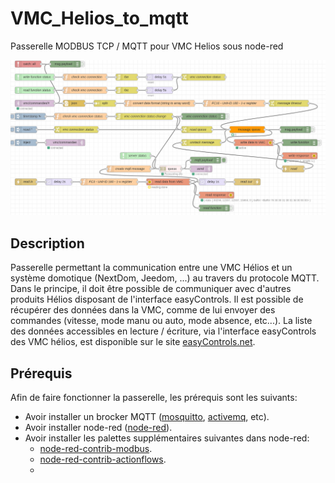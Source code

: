 # VMC_Helios_to_mqtt
Passerelle MODBUS TCP / MQTT pour VMC Helios sous node-red

![alt text](https://raw.githubusercontent.com/NextDom/VMC_Helios_to_mqtt/master/Helios_to_mqtt.png)

## Description

Passerelle permettant la communication entre une VMC Hélios et un système domotique (NextDom, Jeedom, ...) au travers du protocole MQTT. Dans le principe, il doit être possible de communiquer avec d'autres produits Hélios disposant de l'interface easyControls.
Il est possible de récupérer des données dans la VMC, comme de lui envoyer des commandes (vitesse, mode manu ou auto, mode absence, etc...).
La liste des données accessibles en lecture / écriture, via l'interface easyControls des VMC hélios, est disponible sur le site [easyControls.net](https://www.easycontrols.net/de/service/downloads/send/4-software/16-modbus-dokumentation-f%C3%BCr-kwl-easycontrols-ger%C3%A4te).

## Prérequis

Afin de faire fonctionner la passerelle, les prérequis sont les suivants:
- Avoir installer un brocker MQTT ([mosquitto](https://mosquitto.org/), [activemq](https://activemq.apache.org/), etc).
- Avoir installer node-red ([node-red](https://nodered.org/)).
- Avoir installer les palettes supplémentaires suivantes dans node-red:
  - [node-red-contrib-modbus](https://www.npmjs.com/package/node-red-contrib-modbus).
  - [node-red-contrib-actionflows](https://www.npmjs.com/package/node-red-contrib-actionflows).
  - 
  
